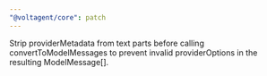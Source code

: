 ```yaml
---
"@voltagent/core": patch
---
```


Strip providerMetadata from text parts before calling convertToModelMessages to prevent invalid providerOptions in the resulting ModelMessage[].
